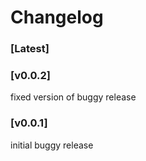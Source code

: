 # Changelog

### [Latest]

### [v0.0.2]

fixed version of buggy release

### [v0.0.1]

initial buggy release